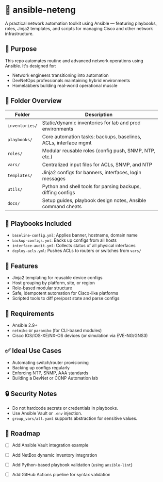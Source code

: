 # 🔧 ansible-neteng

A practical network automation toolkit using Ansible — featuring playbooks, roles, Jinja2 templates, and scripts for managing Cisco and other network infrastructure.

## 📌 Purpose

This repo automates routine and advanced network operations using Ansible. It's designed for:

- Network engineers transitioning into automation
- DevNetOps professionals maintaining hybrid environments
- Homelabbers building real-world operational muscle

## 📁 Folder Overview

| Folder         | Description                                                     |
|----------------|-----------------------------------------------------------------|
| `inventories/`  | Static/dynamic inventories for lab and prod environments       |
| `playbooks/`    | Core automation tasks: backups, baselines, ACLs, interface mgmt|
| `roles/`        | Modular reusable roles (config push, SNMP, NTP, etc.)          |
| `vars/`         | Centralized input files for ACLs, SNMP, and NTP                |
| `templates/`    | Jinja2 configs for banners, interfaces, login messages         |
| `utils/`        | Python and shell tools for parsing backups, diffing configs    |
| `docs/`         | Setup guides, playbook design notes, Ansible command cheats    |

## 🚀 Playbooks Included

- `baseline-config.yml`: Applies banner, hostname, domain name
- `backup-configs.yml`: Backs up configs from all hosts
- `interface-audit.yml`: Collects status of all physical interfaces
- `deploy-acls.yml`: Pushes ACLs to routers or switches from `vars/`

## 🧠 Features

- Jinja2 templating for reusable device configs
- Host grouping by platform, site, or region
- Role-based modular structure
- Safe, idempotent automation for Cisco-like platforms
- Scripted tools to diff pre/post state and parse configs

## 🧰 Requirements

- Ansible 2.9+
- `netmiko` or `paramiko` (for CLI-based modules)
- Cisco IOS/IOS-XE/NX-OS devices (or simulation via EVE-NG/GNS3)

## ✅ Ideal Use Cases

- Automating switch/router provisioning
- Backing up configs regularly
- Enforcing NTP, SNMP, AAA standards
- Building a DevNet or CCNP Automation lab

## 🔒 Security Notes

- Do not hardcode secrets or credentials in playbooks.
- Use Ansible Vault or `.env` injection.
- `group_vars/all.yaml` supports abstraction for sensitive values.

## 🚧 Roadmap

- [ ] Add Ansible Vault integration example
- [ ] Add NetBox dynamic inventory integration
- [ ] Add Python-based playbook validation (using `ansible-lint`)
- [ ] Add GitHub Actions pipeline for syntax validation

